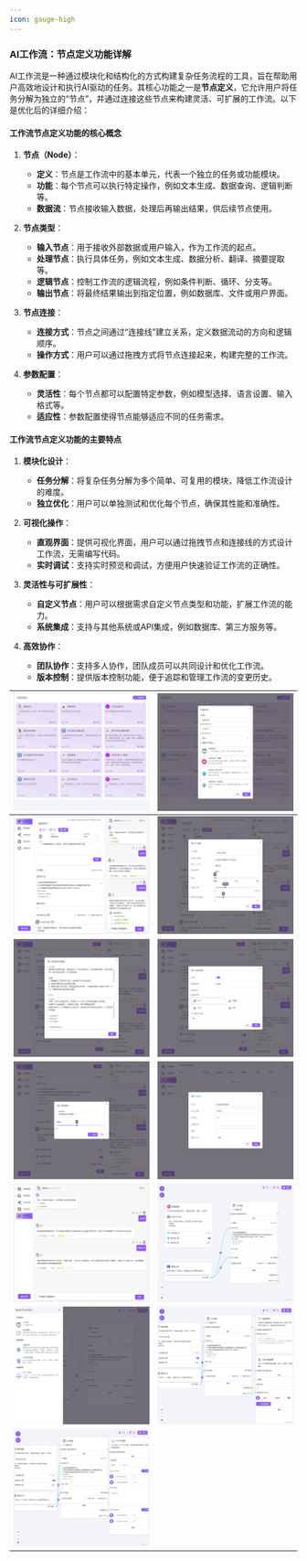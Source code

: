 ```yaml
---
icon: gauge-high
---
```


### AI工作流：节点定义功能详解

AI工作流是一种通过模块化和结构化的方式构建复杂任务流程的工具，旨在帮助用户高效地设计和执行AI驱动的任务。其核心功能之一是**节点定义**，它允许用户将任务分解为独立的“节点”，并通过连接这些节点来构建灵活、可扩展的工作流。以下是优化后的详细介绍：

#### **工作流节点定义功能的核心概念**

1. **节点（Node）**：
   - **定义**：节点是工作流中的基本单元，代表一个独立的任务或功能模块。
   - **功能**：每个节点可以执行特定操作，例如文本生成、数据查询、逻辑判断等。
   - **数据流**：节点接收输入数据，处理后再输出结果，供后续节点使用。

2. **节点类型**：
   - **输入节点**：用于接收外部数据或用户输入，作为工作流的起点。
   - **处理节点**：执行具体任务，例如文本生成、数据分析、翻译、摘要提取等。
   - **逻辑节点**：控制工作流的逻辑流程，例如条件判断、循环、分支等。
   - **输出节点**：将最终结果输出到指定位置，例如数据库、文件或用户界面。

3. **节点连接**：
   - **连接方式**：节点之间通过“连接线”建立关系，定义数据流动的方向和逻辑顺序。
   - **操作方式**：用户可以通过拖拽方式将节点连接起来，构建完整的工作流。

4. **参数配置**：
   - **灵活性**：每个节点都可以配置特定参数，例如模型选择、语言设置、输入格式等。
   - **适应性**：参数配置使得节点能够适应不同的任务需求。

#### **工作流节点定义功能的主要特点**

1. **模块化设计**：
   - **任务分解**：将复杂任务分解为多个简单、可复用的模块，降低工作流设计的难度。
   - **独立优化**：用户可以单独测试和优化每个节点，确保其性能和准确性。

2. **可视化操作**：
   - **直观界面**：提供可视化界面，用户可以通过拖拽节点和连接线的方式设计工作流，无需编写代码。
   - **实时调试**：支持实时预览和调试，方便用户快速验证工作流的正确性。

3. **灵活性与可扩展性**：
   - **自定义节点**：用户可以根据需求自定义节点类型和功能，扩展工作流的能力。
   - **系统集成**：支持与其他系统或API集成，例如数据库、第三方服务等。

4. **高效协作**：
   - **团队协作**：支持多人协作，团队成员可以共同设计和优化工作流。
   - **版本控制**：提供版本控制功能，便于追踪和管理工作流的变更历史。


| <img src="./knowledge/01.png" > | <img src="./knowledge/02.png" > |
|------------------------------------------|------------------------------------------|
| <img src="./knowledge/03.png" > | <img src="./knowledge/04.png" > |
| <img src="./knowledge/05.png" > | <img src="./knowledge/06.png" > |
| <img src="./knowledge/07.png" > | <img src="./knowledge/08.png" > |
| <img src="./knowledge/09.png" > | <img src="./knowledge/10.png" > |
| <img src="./knowledge/11.png" > | <img src="./knowledge/12.png" > |
| <img src="./knowledge/13.png" > | |
